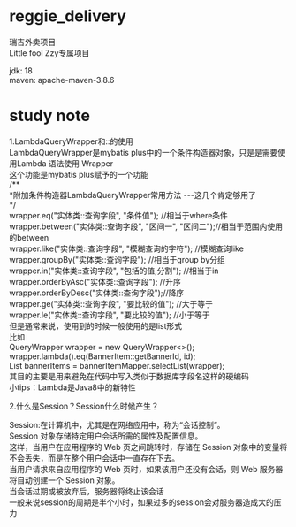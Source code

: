 # reggie_delivery
瑞吉外卖项目\
Little fool Zzy专属项目

jdk: 18\
maven: apache-maven-3.8.6



# study note

1.LambdaQueryWrapper和::的使用\
LambdaQueryWrapper是mybatis plus中的一个条件构造器对象，只是是需要使用Lambda 语法使用 Wrapper\
这个功能是mybatis plus赋予的一个功能\
/**\
  *附加条件构造器LambdaQueryWrapper常用方法 ---这几个肯定够用了\
  */\
 wrapper.eq("实体类::查询字段", "条件值"); //相当于where条件\
 wrapper.between("实体类::查询字段", "区间一", "区间二");//相当于范围内使用的between\
 wrapper.like("实体类::查询字段", "模糊查询的字符"); //模糊查询like\
 wrapper.groupBy("实体类::查询字段");  //相当于group by分组\
 wrapper.in("实体类::查询字段", "包括的值,分割"); //相当于in\
 wrapper.orderByAsc("实体类::查询字段"); //升序\
 wrapper.orderByDesc("实体类::查询字段");//降序\
 wrapper.ge("实体类::查询字段", "要比较的值"); //大于等于\
 wrapper.le("实体类::查询字段", "要比较的值"); //小于等于\
但是通常来说，使用到的时候一般使用的是list形式\
比如\
QueryWrapper<BannerItem> wrapper = new QueryWrapper<>();\
wrapper.lambda().eq(BannerItem::getBannerId, id);\
List<BannerItem> bannerItems = bannerItemMapper.selectList(wrapper);\
其目的主要是用来避免在代码中写入类似于数据库字段名这样的硬编码\
小tips：Lambda是Java8中的新特性
 
2.什么是Session？Session什么时候产生？

Session:在计算机中，尤其是在网络应用中，称为“会话控制”。\
Session 对象存储特定用户会话所需的属性及配置信息。\
这样，当用户在应用程序的 Web 页之间跳转时，存储在 Session 对象中的变量将不会丢失，而是在整个用户会话中一直存在下去。\
当用户请求来自应用程序的 Web 页时，如果该用户还没有会话，则 Web 服务器将自动创建一个 Session 对象。\
当会话过期或被放弃后，服务器将终止该会话\
一般来说session的周期是半个小时，如果过多的session会对服务器造成大的压力
